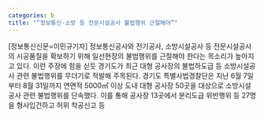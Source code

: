```yaml
---
categories: b
title: "“정보통신·소방 등 전문시설공사 불법행위 근절해야”"
---
```

[정보통신신문=이민규기자] 정보통신공사와 전기공사, 소방시설공사 등 전문시설공사의 시공품질을 확보하기 위해 일선현장의 불법행위를 근절해야 한다는 목소리가 높아지고 있다. 이런 주장에 힘을 싣듯 경기도가 최근 대형 공사장의 불법하도급 등 소방시설공사 관련 불법행위를 무더기로 적발해 주목된다. 경기도 특별사법경찰단은 지난 6월 7일부터 8월 31일까지 연면적 5000㎡ 이상 도내 대형 공사장 50곳을 대상으로 소방시설공사 관련 불법행위를 단속했다. 이를 통해 공사장 13곳에서 분리도급 위반행위 등 27명을 형사입건하고 허위 착공신고 등